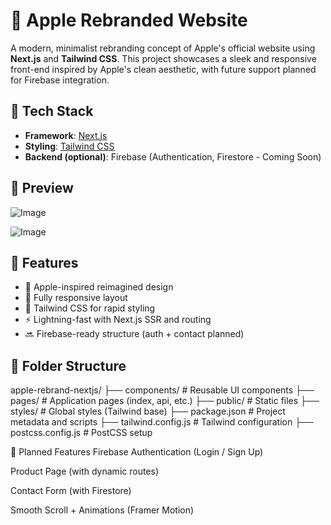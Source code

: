 # 🍏 Apple Rebranded Website

A modern, minimalist rebranding concept of Apple's official website using **Next.js** and **Tailwind CSS**. This project showcases a sleek and responsive front-end inspired by Apple's clean aesthetic, with future support planned for Firebase integration.

## 🚀 Tech Stack

- **Framework**: [Next.js](https://nextjs.org/)
- **Styling**: [Tailwind CSS](https://tailwindcss.com/)
- **Backend (optional)**: Firebase (Authentication, Firestore - Coming Soon)

## 📸 Preview

![Image](https://github.com/user-attachments/assets/46749386-fdea-4e68-a538-caa24829d5e1)

![Image](https://github.com/user-attachments/assets/d19e9725-2a77-4264-a445-aff33b01ba0c)

## 🧰 Features

- 🌟 Apple-inspired reimagined design
- 📱 Fully responsive layout
- 🎨 Tailwind CSS for rapid styling
- ⚡ Lightning-fast with Next.js SSR and routing
- 🔜 Firebase-ready structure (auth + contact planned)

## 📁 Folder Structure

apple-rebrand-nextjs/
├── components/ # Reusable UI components
├── pages/ # Application pages (index, api, etc.)
├── public/ # Static files
├── styles/ # Global styles (Tailwind base)
├── package.json # Project metadata and scripts
├── tailwind.config.js # Tailwind configuration
├── postcss.config.js # PostCSS setup

🧩 Planned Features
 Firebase Authentication (Login / Sign Up)

 Product Page (with dynamic routes)

 Contact Form (with Firestore)

 Smooth Scroll + Animations (Framer Motion)
